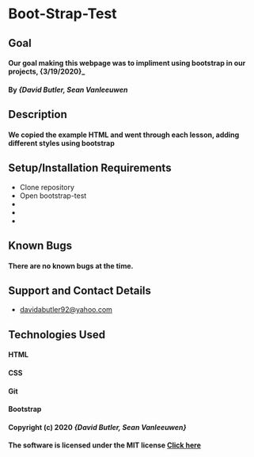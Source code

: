 # Boot-Strap-Test

## Goal

#### Our goal making this webpage was to impliment using bootstrap in our projects, {3/19/2020}_

#### By _**{David Butler, Sean Vanleeuwen**_

## Description
#### We copied the example HTML and went through each lesson, adding different styles using bootstrap 

## Setup/Installation Requirements
* Clone repository 
* Open bootstrap-test
* 
* 
* 

## Known Bugs 
#### There are no known bugs at the time.

## Support and Contact Details
* davidabutler92@yahoo.com

## Technologies Used 
#### HTML
#### CSS
#### Git 
#### Bootstrap

#### Copyright (c) 2020 **_{David Butler, Sean Vanleeuwen}_**
#### The software is licensed under the MIT license [Click here](License)
